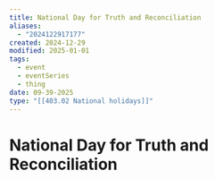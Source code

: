 ```yaml
---
title: National Day for Truth and Reconciliation
aliases:
  - "2024122917177"
created: 2024-12-29
modified: 2025-01-01
tags:
  - event
  - eventSeries
  - thing
date: 09-39-2025
type: "[[403.02 National holidays]]"
---
```

# National Day for Truth and Reconciliation
